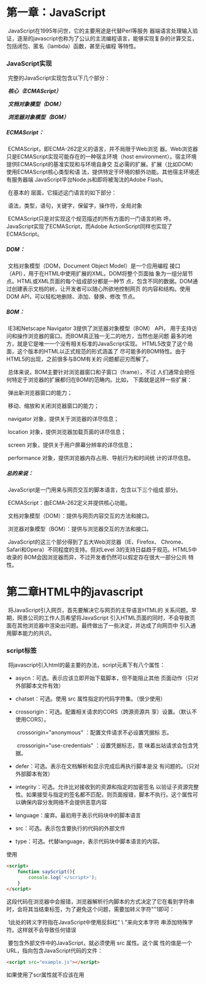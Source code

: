# 				   	第一章：JavaScript

​		JavaScript在1995年问世，它的主要用途是代替Perl等服务 器端语言处理输入验证，逐渐的javascript也称为了公认的主流编程语言，能够实现复杂的计算交互，包括闭包、匿名（lambda）函数，甚至元编程 等特性。

### **JavaScript实现**

​		完整的JavaScript实现包含以下几个部分：

​					***核心（ECMAScript）***

​					***文档对象模型（DOM）***

​					***浏览器对象模型（BOM）***

##### 			ECMAScript：

​				ECMAScript，即ECMA-262定义的语言，并不局限于Web浏览 器。Web浏览器只是ECMAScript实现可能存在的一种宿主环境（host environment）。宿主环境提供ECMAScript的基准实现和与环境自身交 互必需的扩展。扩展（比如DOM）使用ECMAScript核心类型和语 法，提供特定于环境的额外功能。其他宿主环境还有服务器端 JavaScript平台Node.js和即将被淘汰的Adobe Flash。

​				在基本的 层面，它描述这门语言的如下部分：

​						语法，类型，语句，关键字，保留字，操作符，全局对象

​				ECMAScript只是对实现这个规范描述的所有方面的一门语言的称 呼。JavaScript实现了ECMAScript，而Adobe ActionScript同样也实现了 ECMAScript。

##### 			DOM：

​					文档对象模型（DOM，Document Object Model）是一个应用编程 接口（API），用于在HTML中使用扩展的XML。DOM将整个页面抽 象为一组分层节点。HTML或XML页面的每个组成部分都是一种节 点，包含不同的数据。DOM通过创建表示文档的树，让开发者可以随心所欲地控制网页 的内容和结构。使用DOM API，可以轻松地删除、添加、替换、修改 节点。

##### 			BOM：

​					IE3和Netscape Navigator 3提供了浏览器对象模型（BOM） API， 用于支持访问和操作浏览器的窗口。而BOM真正独一无二的地方，当然也是问题 最多的地方，就是它是唯一一个没有相关标准的JavaScript实现。 HTML5改变了这个局面，这个版本的HTML以正式规范的形式涵盖了 尽可能多的BOM特性。由于HTML5的出现，之前很多与BOM有关的 问题都迎刃而解了。

​					总体来说，BOM主要针对浏览器窗口和子窗口（frame），不过 人们通常会把任何特定于浏览器的扩展都归在BOM的范畴内。比如， 下面就是这样一些扩展：

​								弹出新浏览器窗口的能力； 

​								移动、缩放和关闭浏览器窗口的能力； 

​								navigator 对象，提供关于浏览器的详尽信息； 

​								location 对象，提供浏览器加载页面的详尽信息； 

​								screen 对象，提供关于用户屏幕分辨率的详尽信息； 

​								performance 对象，提供浏览器内存占用、导航行为和时间统 计的详尽信息。

##### 总的来说：

​		JavaScript是一门用来与网页交互的脚本语言，包含以下三个组成 部分。

​				ECMAScript：由ECMA-262定义并提供核心功能。 

​				文档对象模型（DOM）：提供与网页内容交互的方法和接口。 

​				浏览器对象模型（BOM）：提供与浏览器交互的方法和接口。 

​		JavaScript的这三个部分得到了五大Web浏览器（IE、Firefox、 Chrome、Safari和Opera）不同程度的支持。但对Level 3的支持日益趋于规范。HTML5中收录的 BOM会因浏览器而异，不过开发者仍然可以假定存在很大一部分公共 特性。

# 		      **第二章HTML中的javascript**

​		将JavaScript引入网页，首先要解决它与网页的主导语言HTML的 关系问题。早期，网景公司的工作人员希望将JavaScript 引入HTML页面的同时，不会导致页面在其他浏览器中渲染出问题。最终做出了一些决定，并达成了向网页中 引入通用脚本能力的共识。

### 	**script标签**

​			将javascript引入html的最主要的办法，script元素下有八个属性：	

- asycn：可选。表示应该立即开始下载脚本，但不能阻止其他 页面动作（只对外部脚本文件有效）

- chatset：可选。使用 src 属性指定的代码字符集。（很少使用）

- crossorigin：可选。配置相关请求的CORS（跨源资源共 享）设置。（默认不使用CORS）。

  ​						crossorigin="anonymous" ：配置文件请求不必设置凭据标 志。

  ​						crossorigin="use-credentials" ：设置凭据标志，意 味着出站请求会包含凭据。

- defer：可选。表示在文档解析和显示完成后再执行脚本是没 有问题的。（只对外部脚本有效）

- integrity：可选。允许比对接收到的资源和指定的加密签名 以验证子资源完整性。如果接受与指定的签名都不匹配，则页面报错，脚本不执行。这个属性可以确保内容分发网络不会提供恶意内容

- language：废弃。最初用于表示代码块中的脚本语言

- src：可选。表示包含要执行的代码的外部文件

- type：可选。代替language，表示代码块中脚本语言的内容。

使用<script>的方式的两种方式：通过他直接在网页中嵌入javascript代码，以及通过他在网页中包含外部javascript文件。

​		要嵌入行内JavaScript代码，直接把代码放在 ：	

```html
<script>
	function sayHi(){
		console.log("Hi!")
	}
</script>
```

​			包含在<script>内的代码会被从上到下解释

​	 	在使用行内JavaScript代码时，要注意代码中不能出现字符串</script>

```html
<script>
	function sayScript(){
		console.log('</script>');
	}
</script>
```

​			这段代码在浏览器中会报错，浏览器解析行内脚本的方式决定了它在看到字符串</script>时，会将其当结束标签，为了避免这个问题，需要加转义字符"\"1即可：

​			1此处的转义字符指在JavaScript中使用反斜杠“ \ ”来向文本字符 串添加特殊字符。这样就不会导致任何错误

​			要包含外部文件中的JavaScript，就必须使用 src 属性。这个属 性的值是一个URL，指向包含JavaScript代码的文件：

```html
<script src="example.js"></script>
```

​				如果使用了scr属性就不应该在用<script>标签，要是两者都提，供则浏览器只会下载并执行脚本文件，从而忽略行内代码。

#### 标签占位符

​			过去，所有的script标签元素都被放在页面head标签内。

​			这种做法的主要目的是把外部的CSS和JavaScript文件都集中放到 一起。也就意味着必须把所有JavaScript代码都下载、解析和解释完成后，才能开始渲染页面对于需要JavaScript的页面，会导致页面渲染的延迟，在此期间浏览器窗口完全空白。为了解决这个，现代Wed应用程序通常将所有JavaScript引用放在元素中的页面内容后面：

```html
<!DOCTYPE html>
<html>
	<head>
		<title>Example HTML Page</title>
	</head>
	<body>
		<!-- 这里是页面内容 -->
		<script src="example1.js"></script>
		<script src="example2.js"></script>
	</body>
</html>
```

​		这样一来，页面会在处理JavaScript代码之前完全渲染页面。用户 会感觉页面加载更快了，因为浏览器显示空白页面的时间短了。

#                    第四章 变量、作用域、内存

### 	原始值与引用值

​				ECMAScript变量可以包含两种不同的类型的数据：原始值和引用值。

​						原始值就是最简单的数据，引用值是由多个值构成的对象。

​				在变量赋值的时候，JavaScript引擎要确定这个值是哪个。6种原始值：undefined、null、boolean、number、string、symbol。保存原型值的变量是按值访问的，因为操作就是存储变量中的实际值

​				引用值是保存在内存中的对象。是不可以访问内存的位置，所以也就不能直接操作

#### 			动态属性

​					原型值和引用值的定义方式很像，都是创建一个变量，然后在赋值，不过变量保存后可以做什么，则大有不同，对于引用值而言，可以随时添加，修改和删除其属性和方法。

```JavaScript
let person=new Object();
person.name="Nichlas";
console.log(person.name);//"Nicholas"
```

​			这里，先创建了一个对象，并且保存在变量person中，然后，给对象添加了一个name属性，给这个属性赋值。之后，就可以访问这个型属性，直到对象被销毁或属性被显示的删除。

​		原始值不能有属性，尽管尝试给原始值添加属性不会报错：

```
let name="Nicholas";
name.age=27;
console.log(name.age);//undefined
```

​		这里，代码想给name顶一个age属性并给该属性赋值，但是下一行属性就不见了。只有引用值可以动态后面可以使用的属性

​		注意：原始类型的初始化可以只使用原始字面量形式。如果使用的是new关键字，则JavaScript会创建一个object类型的实例，但其行为类似原始值，两种初始化的差异：

```
let name1="Nicholas";
let name2=new String("Matt");
name1.age=27;
name2.age=26;
console.log(name1.age);//undefined
console.log(name2.age);//26
console.log(typeof name1);//string
console.log(typeof name2);//object
```

#### 			复制值

​					除了存储方式不同，原始值和引用值在通过变量复制是也有所不同，通过变量赋值时，原始值也会被			复制到形变量中。列如：

```
let num1=5;
let num2=num1;
```

​	    此时这里的num2中值也是完全独立的，互不干扰。

​	   在把引用值赋给另一个变量时，值也会被复制到新变量。区别在于，这里复制的值实际上是一 个指针，它指向存储在堆内存中的对象。操作完成后，两个变量实际 上指向同一个对象，因此一个对象上面的变化会在另一个对象上反映出来，如：

```
let obj1 = new Object();
let obj2 = obj1;
obj1.name = "Nicholas";
console.log(obj2.name); // "Nicholas"

```

​		变量 obj1 保存了一个新对象。然后，这 个值被复制到 obj2 ，此时两个变量都指向了同一个对象。给 obj1创建的name 赋值后，通过 obj2 也可以访问这个属 性，因为它们都指向同一个对象

#### 			传递参数

​						ECMAScript中所有函数的参数都是按值传递的。这意味着函数外的值会被复制到函数内部的参数中，就像从一个变量复制到另一个变量一样。如果是原始值，那么就跟原始值变量的复制一样，如果是引 用值，那么就跟引用值变量的复制一样。变量有按值和按引用访问，而传参则只有按值传递参数时，值会被复制到一个局部变量。在按引用传递参数时，值在内存中的位置会被保存在一个局部变量，这意味着对本地变量的修改会反映到函数外部。

#### 			确定类型

​							typeof操作符最适合用判断一个变量是否为原始类型。

​							typeof 虽然对原始值很有用，但它对引用值的用处不大。

​							ECMAScript提供了 instanceof 操作符，语法如 下： 

```
result = variable instanceof constructor

```

​							如果变量是给定引用类型的实例，则 instanceof 操作符返回 true 。来看下面的例 子： 

```
console.log(person instanceof Object); // 变量 persion是Object吗？ 

console.log(colors instanceof Array); // 变量 colors是Array吗？ 

console.log(pattern instanceof RegExp); // 变量 pattern是RegExp吗？ 
```

​		按照定义，所有引用值都是 Object 的实例，因此通过 instanceof 操作符检测任何引用值和 Object 构造函数都会返 回 true 。类似地，如果用 instanceof 检测原始值，则始终会返 回 false ，因为原始值不是对象。

### 	执行上下文与作用域

​					执行上下文（以下简称“上下文”）的概念在JavaScript中是颇为重 要的。变量或函数的上下文决定了它们可以访问哪些数据，以及它们 的行为。

​					全局上下文是最外层的上下文。在浏览器中，全局上下文就 是我们常说的 window 对象。所有通过 var 定义的全局变量和函数都会成为 window 对象的属性和方法。 使用 let 和 const 的顶级声明不会定义在全局上下文中，但在作用 域链解析上效果是一样的。

​					上下文中的代码在执行的时候，会创建变量对象的一个作用域链，决定了各级上下文中的代码在访问变 量和函数时的顺序，。如果上下文是函数，则其活动对象（activation object）用作变量对象。活动对象最初只有一个定义变量： arguments 。（全局上下文中没有这个变量。）作用域链中的下一 个变量对象来自包含上下文，再下一个对象来自再下一个包含上下 文。以此类推直至全局上下文；全局上下文的变量对象始终是作用域 链的最后一个变量对象。

#### 变量声明

​		var，es6中新增：let，const，但是let，const压倒性的超越了var

##### 	1，使用var函数作用域声明

​		在使用var声明变量时，变量会被自动添加到最接近的上下文，

​		var 声明会被拿到函数或全局作用域的顶部，位于作用域中所 有代码之前。这个现象叫作“提升”（hoisting）。提升让同一作用 域中的代码不必考虑变量是否已经声明就可以直接使用。可是在 实践中，提升也会导致合法却奇怪的现象，即在变量声明之前使 用变量。

```
function add(num1, num2) {
var sum = num1 + num2;
return sum;
}
let result = add(10, 20); // 30
console.log(sum); // 报错：sum在这里不是有效变量
```

##### 	2，使用let的块级作用域声明

​		let和var很相似，但它的作用域是块级 的，这也是JavaScript中的新概念。。块级作用域由最近的一对包含 花括号 {} 界定， if 块、 while 块、 function 块，甚至连单独的块也是 let 声明变量的作用域。

```
if (true) {
let a;
}
console.log(a); // ReferenceError: a没有定义
while (true) {
let b;
}
console.log(b); // ReferenceError: b没有定义
function foo() {
let c;
}
console.log(c); // ReferenceError: c没有定义
// 这没什么可奇怪的
// var声明也会导致报错
// 这不是对象字面量，而是一个独立的块
// JavaScript解释器会根据其中内容识别出它来
{
let d;
}
console.log(d); // ReferenceError: d没有定义
```

let和var的另一个不同就是同意作用域内不能声明两次，var重复会忽略，let会报异常

let的行为非常适合循环中声明迭代变量

严格来讲， let 在JavaScript运行时中也会被提升，但由于“暂时 性死区”（temporal dead zone）的缘故，实际上不能在声明之前使 用 let 变量。

##### 	3，使用const的常量声明

​		除了 let ，ES6同时还增加了 const 关键字。使用 const 声 明的变量必须同时初始化为某个值。一经声明，在其生命周期的 任何时候都不能再重新赋予新值。

```
const a; // SyntaxError: 常量声明时没有初始化
const b = 3;
console.log(b); // 3
b = 4; // TypeError: 给常量赋值
```

​	const除了遵守以上，其他和let是一样的。const 声明只应用到顶级原语或者对象，换句话说，赋值为对 象的 const 变量不能再被重新赋值为其他引用值，但对象的键 则不受限制。

​	由于 const 声明暗示变量的值是单一类型且不可修改， JavaScript运行时编译器可以将其所有实例都替换成实际的值，而不会通过查询表进行变量查找。谷歌的V8引擎就执行这种优化。

### 垃圾回收

​		基本思路很简单：确定哪个变量不会再使用，然后释放它占用的内存。这个过程 是周期性的，即垃圾回收程序每隔一定时间就会自动运行。垃圾回收过程是一个近似且不完美的方案，因为某块内存是否还有用，属于“不可判定的”问题， 意味着靠算法是解决不了的。

#### 标记清理

​	JavaScript最常用的垃圾回收策略是标记清理

#### 引用计数

​		另一种没那么常用的垃圾回收策略是引用计数。其思路是对每个值都记录它被引用的次数。声明变量并给 它赋一个引用值时，这个值的引用数为1。如果同一个值又被赋给另一 个变量，那么引用数加1。

#### 内存管理

​		在使用垃圾回收的编程环境中，开发者通常无须关心内存管理。

​		将内存占用量保持在一个较小的值可以让页面性能更好。优化内 存占用的最佳手段就是保证在执行代码时只保存必要的数据。如果数 据不再必要，那么把它设置为 null ，从而释放其引用。这也可以叫 作解除引用。

# 							第五章	基本引用类型

​		引用值（或者对象）是某个特定引用类型的实例。在ECMAScript中， 引用类型是把数据和功能组织到一起的结构，经常被人错误地称作“类”，引用类型有时候也 被称为对象定义，因为它们描述了自己的对象应有的属性和方法，对象被认为是某个特定引用类型的实例。新对象通过使用 new 操作符后跟一个构造函数（constructor）来创建。

### Date

​		 Date 类型将日期保存为自协调世界时间1970年1月1日午夜（零时）至今所经过的毫秒数。使用这种存储格式， Date 类型可以精确表示1970年1月 1日之前及之后285 616年的日期。

​	要创建日期对象，就使用 new 操作符来调用 Date 构造函数：

```
let now =new Date();
```

​		在不给 Date 构造函数传参数的情况下，创建的对象将保存当前日期 和时间，ECMAScript为此提供了两 个辅助方法： Date.parse() 和 Date.UTC() 。

​		Date.parse() 方法接收一个表示日期的字符串参数，尝试将这个字 符串转换为表示该日期的毫秒数。

比如，要创建一个表示“2019年5月23日”的日期对象，可以使用以下代 码：

```
let someDate = new Date(Date.parse("May 23, 2019"));
```

如果传给 Date.parse() 的字符串并不表示日期，则该方法会返回 NaN ，如果直接把表示日期的字符串传给 Date 构造函数，那么 Date 会 在后台调用 Date.parse()：

```
let someDate = new Date("May 23, 2019");
```

​		日期相同

​		Date.UTC() 方法也返回日期的毫秒表示，但使用的是跟 Date.parse() 不同的信息来生成这个值。传给 Date.UTC() 的参数是 年、零起点月数（1月是0，2月是1，以此类推）、日（1~31）、时 （0~23）、分、秒和毫秒。这些参数中，只有前两个（年和月）是必需的。 如果不提供日，那么默认为1日。其他参数的默认值都是0

```
// GMT时间2000年1月1日零点
let y2k = new Date(Date.UTC(2000, 0));
// GMT时间2005年5月5日下午5点55分55秒
let allFives = new Date(Date.UTC(2005, 4, 5, 17, 55,55));
```

​		与 Date.parse() 一样， Date.UTC() 也会被 Date 构造函数隐式 调用，但有一个区别：这种情况下创建的是本地日期，不是GMT日期。不 过 Date 构造函数跟 Date.UTC() 接收的参数是一样的。因此，如果第一 个参数是数值，则构造函数假设它是日期中的年，第二个参数就是月，以此 类推

​		ECMAScript还提供了 Date.now() 方法，返回表示方法执行时日期和 时间的毫秒数。

```
// 起始时间
let start = Date.now();
// 调用函数
doSomething();
// 结束时间
let stop = Date.now(),
result = stop - start;
```

#### 继承的方法

​		与其他类型一样， Date 类型重写了 toLocaleString() 、 toString() 和 valueOf() 方法。但与其他类型不同，重写后这些方法 的返回值不一样。 

​		 toLocaleString() 方法返回与浏览器 运行的本地环境一致的日期和时间。

 		toString() 方法通常返回带时区信息的日期和时间，而时间也 是以24小时制（0~23）表示的

​		Date 类型的 valueOf() 方法根本就不返回字符串，这个方法被重 写后返回的是日期的毫秒表示。因此，操作符（如小于号和大于号）可以直 接使用它返回的值。

#### 日期格式化方法

​		Date 类型有几个专门用于格式化日期的方法，它们都会返回字符串：

- toDateString() 显示日期中的周几、月、日、年（格式特定于实 现）

- toTimeString() 显示日期中的时、分、秒和时区（格式特定于实 现）

- toLocaleDateString() 显示日期中的周几、月、日、年（格式特 定于实现和地区）；

- toLocaleTimeString() 显示日期中的时、分、秒（格式特定于实 现）

- toUTCString() 显示完整的UTC日期（格式特定于实现）

  ​		这些方法的输出与 toLocaleString() 和 toString() 一样，会 因浏览器而异。因此不能用于在用户界面上一致地显示日期

  #### 

#### 日期/事件组件方法

​		Date 类型剩下的方法（见下表）直接涉及取得或设置日期值的特定 部分。注意表中“UTC日期”，指的是没有时区偏移（将日期转换为GMT）时 的日期。

​		

| 方法                             | 说明                                                         |
| -------------------------------- | ------------------------------------------------------------ |
| getTime()                        | 返回日期的毫 秒表示；与 valueOf() 相同                       |
| setTime(milliseconds)            | 设置日期的毫 秒表示，从而修改 整个日期                       |
| getFullYear()                    | 返回4位数年 （即2019而不是 19）                              |
| getUTCFullYear()                 | 返回UTC日期 的4位数年                                        |
| setFullYear(year)                | 设置日期的年 （ year 必须是4 位数）                          |
| setUTCFullYear(year)             | 设置UTC日期 的年（ year 必须 是4位数）                       |
| getMonth()                       | 返回日期的月 （0表示1月，11表 示12月）                       |
| getUTCMonth()                    | 返回UTC日期 的月（0表示1月， 11表示12月）                    |
| setMonth(month)                  | 设置日期的月 （ month为大于 0的数值，大于 1 1 加年）         |
| setUTCMonth(month)               | 设置UTC日期 的月（ mo n th 为 大于 0的数值，大 于 1 1加年）  |
| getDate( )                       | 返回日期中的 日（1~31 ）                                     |
| getUTCDate( )                    | 返回UTC日期 中的日（1~31 ）                                  |
| setDate(date)                    | 设置日期中的 日（如果 date大于该月天数，则加月）             |
| setUTCDate(date)                 | 设置UTC日期 中的日（如果 date 大于该月天数，则加月）         |
| getDay( )                        | 返回日期中表 示周几的数值（ 0 表示周日， 6表示 周六）        |
| getUTCDay()                      | 返回UTC日期 中表示周几的数值 （0表示周日，6表 示周六）       |
| getHours()                       | 返回日期中的 时（0~23）                                      |
| getUTCHours()                    | 返回UTC日期 中的时（0~23）                                   |
| setHours(hours)                  | 设置日期中的 时（如果 hours 大于23，则加日）                 |
| setUTCHours(hours)               | 设置UTC日期 中的时（如果 hours 大于23， 则加日）             |
| getMinutes()                     | 返回日期中的 分（0~59）                                      |
| getUTCMinutes()                  | 返回UTC日期 中的分（0~59）                                   |
| setMinutes(minutes)              | 设置日期中的 分（如果 minutes 大于 59，则加时）              |
| setUTCMinutes(minutes)           | 设置UTC日期 中的分（如果 minutes 大于 59，则加时）           |
| getSeconds()                     | 返回日期中的 秒（0~59）                                      |
| getUTCSeconds()                  | 返回UTC日期 中的秒（0~59）                                   |
| setSeconds(seconds)              | 设置日期中的 秒（如果 seconds 大于 59，则加分）              |
| setUTCSeconds(seconds)           | 设置UTC日期 中的秒（如果 seconds 大于 59，则加分）           |
| getMilliseconds()                | 返回日期中的 毫秒                                            |
| getUTCMilliseconds()             | 返回UTC日期 中的毫秒                                         |
| setMilliseconds(milliseconds)    | 设置日期中的 毫秒                                            |
| setUTCMilliseconds(milliseconds) | 设置UTC日期 中的毫秒                                         |
| getTimezoneOffset()              | 返回以分钟计 的UTC与本地时区 的偏移量（如美国 EST即“东部标准 时间”返回300，进 入夏令时的地区可 能有所差异） |

### RegExp

​	正则：

​			概念：

​				字符串匹配，查询，替换的一种模式，外表风骚，内功强大

​			创建正则有两种方式：

​					1，字面量方式：

```
var rep=/d{13}/g
```

​					2，构造函数的创造：

```
var app=new RegExp('^1[23456]\d{9}$');
```

​			js中使用的正则表达式：

​					字符串中可以使用的的三个函数

​						1，search：返回第一个匹配项的位置，如果找到的话就返回下标，没找到，则返回-1

```
var add=‘javascript’.search(/s/);
console.log(add);  //4
```

​						2，replace：用来执行检索与替换操作，如果正则表达式中设置了修饰符g，那么源字符串中所有与模式匹配的子串都将替换成第二个参数指定的字符串；如果不带修饰符g，则只替换所匹配的第一个子串。

```
var add = ‘12-34-56’.replace(/-/,':');
console.log(add)   //12:35-45

var add = ‘12-34-56’.replace(/-/g,':');
console.log(add)   //12:35:45
```

​						3，split：使用正则表达式作为分隔符分隔字符串

```
var add ='12-34-45'.split(/-/);
console.log(add);   //["12", "34", "45"]
```

​						4，match： 方法在字符串中找到匹配的字符，共有三种模式：

```javascript
（1）如果不带有g标记，则它以数组的形式返回第一个匹配项，其中包含分组和属性index（匹配项的位置）、input（输入字符串，等于 str）
let str = 'I love JavaScript'
let result  = str.match(/Java(Script)/)
console.log(result)  // ["JavaScript", "Script", index: 7, input: "I love JavaScript", groups: undefined]
（2）如果 regexp 带有 g 标记，则它将所有匹配项的数组作为字符串返回，而不包含分组和其他详细信息。
let str = 'I love JavaScript'
let result  = str.match(/Java(Script)/g)
console.log(result)  // ["JavaScript"]
（3）如果没有找到匹配项，则无论是否带有标记 g ，都将返回 null
let str = 'I love JavaScript'
let result  = str.match(/HTML/)
console.log(result)  // null
```

​				test()方法只需要待测试字符串中包含了要测试的字符串就是true

```
var add = new RegExp('^1');
add.test('123');  //true
```

​				正则常见的字符

```
元字符：
		//复杂写
		[abc] 匹配方框号中的任意一个字符 
        [^abc] 除了abc以外的所有的字符  
        [0-9] 匹配0-9之间数字
        [a-z] 匹配所有的小写字母
        [A-Z] 匹配所有的大写字母
        [0-9a-zA-Z] 匹配大小写字母和数字
        [A-z] 匹配所有的大小写字母  [A-Za-z]
        (红色|蓝色|绿色)  匹配红色，蓝色绿色

		//简写
        .  匹配任意字符
        \w 匹配任意字母数字下划线  [A-Za-z0-9_]
        \W 匹配非字母数字下划线
        \d 匹配所有数字  [0-9]
        \D 匹配非数字
        \s 匹配空格字符
        \S 
      
量词：
		{5} 重复出现5次
        {5,} 最小重复出现5次
        {5,7} 最小5次最多7次

        +  {1,} 至少一次
        ?  {0,1} 最多出现一次
        *  {0,} 任意次数
            
        ^ 正则的开始位置
        $ 正则的结束位置
```



ECMAScript通过 RegExp 类型支持正则表达式。正则表达式使用类似 Perl的简洁语法来创建：

```
let expression = /pattern/flags;
```

​		这个正则表达式的 pattern （模式）可以是任何简单或复杂的正则表 达式，包括字符类、限定符、分组、向前查找和反向引用。每个正则表达式 可以带零个或多个 flags （标记），用于控制正则表达式的行为。

​		表示匹配模式的标记

```
g ：全局模式，表示查找字符串的全部内容，而不是找到第一个匹配的内容就结束
i ：不区分大小写，表示在查找匹配时忽略 pattern 和字符串的大小写。
m ：多行模式，表示查找到一行文本末尾时会继续查找。
y ：粘附模式，表示只查找从 lastIndex 开始及之后的字符串。
u ：Unicode模式，启用Unicode匹配。dotAll 模式，表示元字符 . 匹配任何字符（包括 \n 或\r ）
```

​		列如：

```
// 匹配字符串中的所有"at"
let pattern1 = /at/g;
// 匹配第一个"bat"或"cat"，忽略大小写
let pattern2 = /[bc]at/i;
// 匹配所有以"at"结尾的三字符组合，忽略大小写
let pattern3 = /.at/gi;
```

​		与其他语言中的正则表达式类似，所有元字符在模式中也必须转义，包 括：

```
( [ { \ ^ $ | ) ] } ? * + .
```

​		元字符在正则表达式中都有一种或多种特殊功能，所以要匹配上面这些 字符本身，就必须使用反斜杠来转义。下面是几个例子：

```
// 匹配第一个"bat"或"cat"，忽略大小写
let pattern1 = /[bc]at/i;
// 匹配第一个"[bc]at"，忽略大小写
let pattern2 = /\[bc\]at/i;
// 匹配所有以"at"结尾的三字符组合，忽略大小写
let pattern3 = /.at/gi;
// 匹配所有".at"，忽略大小写
let pattern4 = /\.at/gi;
```

​		前面例子中的正则表达式都是使用字面量形式定义的。正则表达式也可 以使用 RegExp 构造函数来创建，它接收两个参数：模式字符串和（可选 的）标记字符串，任何使用字面量定义的正则表达式也可以通过构造函数来 创建，比如：

```
// 匹配第一个"bat"或"cat"，忽略大小写
let pattern1 = /[bc]at/i;
// 跟pattern1一样，只不过是用构造函数创建的
let pattern2 = new RegExp("[bc]at","i");
```

​		所有元字符都必须二次转义，包括 转义字符序列，如 \n （ \ 转义后的字符串是 \\\ ，在正则表达式字符串 中则要写成 \\\\\\\\）

#### RegExp实例属性

​	每个 RegExp 实例都有下列属性，提供有关模式的各方面信息。

```
global ：布尔值，表示是否设置了 g 标记。
ignoreCase ：布尔值，表示是否设置了 i 标记。
unicode ：布尔值，表示是否设置了 u 标记。
sticky ：布尔值，表示是否设置了 y 标记。
lastIndex ：整数，表示在源字符串中下一次搜索的开始位置，始终从0开始。
multiline ：布尔值，表示是否设置了 m 标记。
dotAll ：布尔值，表示是否设置了 s 标记。
source ：正则表达式的字面量字符串（不是传给构造函数的模式字符串），没有开头和结尾的斜杠。
flags ：正则表达式的标记字符串。始终以字面量而非传入构造函数的字符串模式形式返回（没有前后斜杠）。
```

​		通过这些属性可以全面了解正则表达式的信息，不过实际开发中用得并 不多，因为模式声明中包含这些信息。

​			通过字面量创建的，通过 RegExp 构造函数创建的，但两个模式的 source 和 flags 属性是相同的。 source 和 flags 属性返回的是规范化之后可以在字面量中使用的形式。

#### RegExp实例方法

​		RegExp 实例的主要方法是 exec() ，主要用于配合捕获组使用。如果找到了匹配项，则返 回包含第一个匹配信息的数组；如果没找到匹配项，则返回 null 。返回的数组虽然是 Array 的实例，但包含两个额外的属性： index 和 input 。 index 是字符串中匹配模式的起始位置， input 是要查找的 字符串。

​		

```
let text = "mom and dad and baby";
let pattern = /mom( and dad( and baby)?)?/gi;
let matches = pattern.exec(text);
console.log(matches.index); // 0
console.log(matches.input); // "mom and dad and baby"
console.log(matches[0]); // "mom and dad and baby"
console.log(matches[1]); // " and dad and baby"
console.log(matches[2]); // " and baby"
```

​		在这个例子中，模式包含两个捕获组：最内部的匹配项 " and baby" ，以及外部的匹配项 " and dad" 或 " and dad and baby" 。调用 exec() 后找到了一个匹配项。因为整个字符串匹配模式， 所以 matchs 数组的 index 属性就是0。数组的第一个元素是匹配的整个 字符串，第二个元素是匹配第一个捕获组的字符串，第三个元素是匹配第二 个捕获组的字符串。

​		如果模式设置了全局标记，则每次调用 exec() 方法会返回一个匹配 的信息。如果没有设置全局标记，则无论对同一个字符串调用多少次 exec() ，也只会返回第一个匹配的信息。

​		如果在这个模式上设置了 g 标记，则每次调用 exec() 都会在字符串 中向前搜索下一个匹配项。

​		如果模式设置了粘附标记 y ，则每次调用 exec() 就只会在 lastIndex 的位置上寻找匹配项。

​		正则表达式的另一个方法是 test() ，接收一个字符串参数。如果输 入的文本与模式匹配，则参数返回 true ，否则返回 false 。这个方法适 用于只想测试模式是否匹配，而不需要实际匹配内容的情况。 test() 经 常用在 if 语句中：

```
let text = "000-00-0000";
let pattern = /\d{3}-\d{2}-\d{4}/;
if (pattern.test(text)) {
	console.log("The pattern was matched.");
}
```

#### RegExp构造函数属性

​		RegExp 构造函数本身也有几个属性。（在其他语言中，这种属性被 称为静态属性。）这些属性适用于作用域中的所有正则表达式，而且会根据 最后执行的正则表达式操作而变化。特点：就是可以通过 两种不同的方式访问它们

| 全名         |      |                                           |
| ------------ | ---- | ----------------------------------------- |
| input        | $_   | 最后搜索的字符串                          |
| lastMatch    | $&   | 最后匹配的文本                            |
| lastParen    | $+   | 最后匹配的捕获组                          |
| leftContext  | $`   | input 字符串中出现在 lastMatch 前面的文本 |
| rightContext | $`   | input 字符串中出现在 lastMatch 后面的文本 |

​		通过这些属性可以提取出与 exec() 和 test() 执行的操作相关的信息：举例：

```
let text = "this has been a short summer";
let pattern = /(.)hort/g;
if (pattern.test(text)) {
console.log(RegExp.input); // this has been a short summer
console.log(RegExp.leftContext); // this has been a
console.log(RegExp.rightContext); // summer
console.log(RegExp.lastMatch); // short
console.log(RegExp.lastParen); // s
}
```

​		以上代码创建了一个模式，用于搜索任何后跟 "hort" 的字符，并把 第一个字符放在了捕获组中。不同属性包含的内容如下。

```
input 属性中包含原始的字符串。
leftConext 属性包含原始字符串中 "short" 之前的内容，
rightContext 属性包含 "short" 之后的内容。
lastMatch 属性包含匹配整个正则表达式的上一个字符串，即 "short" 。
lastParen 属性包含捕获组的上一次匹配，即 "s" 。
```

​		这些属性名也可以替换成简写形式，只不过要使用中括号语法来访问，因为大多数简写形式都不是合法的ECMAScript标识 符

#### 模式局限

​		虽然ECMAScript对正则表达式的支持有了长足的进步，但仍然缺少Perl 语言中的一些高级特性。

```
\A 和 \Z 锚（分别匹配字符串的开始和末尾）
联合及交叉类
原子组
x （忽略空格）匹配模式
条件式匹配
正则表达式注释
```

​		虽然还有这些局限，但ECMAScript的正则表达式已经非常强大，可以 用于大多数模式匹配任务。

### 原始值包装类型

​		为了方便操作原始值，ECMAScript提供了3种特殊的引用类型： Boolean 、 Number 和 String。每当用到某个原 始值的方法或属性时，后台都会创建一个相应原始包装类型的对象，从而暴 露出操作原始值的各种方法。

​		引用类型与原始值包装类型的主要区别在于对象的生命周期。在通过 new 实例化引用类型后，得到的实例会在离开作用域时被销毁，而自动创 建的原始值包装对象则只存在于访问它的那行代码执行期间。这意味着不能 在运行时给原始值添加属性和方法。

​		可以显式地使用 Boolean 、 Number 和 String 构造函数创建原始 值包装对象。在原始值包装类型的实例上调用 typeof 会返回 "object" ，所有原始值包装对象都会转换为布尔值 true 。 另外， Object 构造函数作为一个工厂方法，能够根据传入值的类型 返回相应原始值包装类型的实例。比如：

```
let obj = new Object("some text");
console.log(obj instanceof String); // true
```

​		如果传给 Object 的是字符串，则会创建一个 String 的实例。如果 是数值，则会创建 Number 的实例。布尔值则会得到 Boolean 的实例。 注意，使用 new 调用原始值包装类型的构造函数，与调用同名的转型 函数并不一样。列如：

```
let value = "25";
let number = Number(value); // 转型函数
console.log(typeof number); // "number"
let obj = new Number(value); // 构造函数
console.log(typeof obj); // "object"
```

​		在这个例子中，变量 number 中保存的是一个值为25的原始数值，而 变量 obj 中保存的是一个 Number 的实例。虽然不推荐显式创建原始值包装类型的实例，但它们对于操作原始值的 功能是很重要的。

#### Boolean

​		Boolean 是对应布尔值的引用类型。要创建一个 Boolean 对象，就 使用 Boolean 构造函数并传入 true 或 false ，如下例所示：

```
let booleanObject = new Boolean(true);
```

​		Boolean 的实例会重写 valueOf() 方法，返回一个原始值 true 或 false 。 toString() 方法被调用时也会被覆盖，返回字符 串 "true" 或 "false" 。不过， Boolean 对象在ECMAScript中用得很 少。不仅如此，它们还容易引起误会，尤其是在布尔表达式中使用 Boolean 对象时，

```
let falseObject = new Boolean(false);
let result = falseObject && true;
console.log(result); // true
let falseValue = false;
result = falseValue && true;
console.log(result); // false
```

​		原始值和引用值（ Boolean 对象）还有几个区别。首 先， typeof 操作符对原始值返回 "boolean" ，但对引用值返 回 "object" 。同样， Boolean 对象是 Boolean 类型的实例，在使用 instaceof 操作符时返回 true ，但对原始值则返回 false。 比如：

```
console.log(typeof falseObject); //
object
console.log(typeof falseValue); //
boolean
console.log(falseObject instanceof Boolean); // true
console.log(falseValue instanceof Boolean); // false
```

​		理解原始布尔值和 Boolean 对象之间的区别非常重要，强烈建议永远 不要使用后者。

#### Number

​		Number 是对应数值的引用类型。要创建一个 Number 对象，就使 用 Number 构造函数并传入一个数值，如下例所示：

```
let numberObject = new Number(10);
```

​		与 Boolean 类型一样， Number 类型重写了 valueOf() 、 toLocaleString() 和 toString() 方法。 valueOf() 方法返回 Number 对象表示的原始数值，另外两个方法返回数值字符串。 toString() 方法可选地接收一个表示基数的参数，并返回相应基数形式 的数值字符串，列如：

```
let num = 10;
console.log(num.toString()); // "10"
console.log(num.toString(2)); // "1010"
console.log(num.toString(8)); // "12"
```

​		除了继承的方法， Number 类型还提供了几个用于将数值格式化为字 符串的方法。

​		toFixed() 方法返回包含指定小数点位数的数值字符串，如：

```
let num = 10;
console.log(num.toFixed(2)); // "10.00"
```

​		toFixed() 自动舍入的特点可以用于处理货币。不过要注意的是， 多个浮点数值的数学计算不一定得到精确的结果。

​		另一个用于格式化数值的方法是 toExponential() ，返回以科学记 数法（也称为指数记数法）表示的数值字符串。与 toFixed() 一样， toExponential() 也接收一个参数，表示结果中小数的位数。列如：

```
let num = 10;
console.log(num.toExponential(1)); // "1.0e+1"
```

​		toPrecision() 方法会根据情况返回最合理的输出结果，可能是固 定长度，也可能是科学记数法形式。这个方法接收一个参数，表示结果中数 字的总位数（不包含指数）。列如：

```
let num = 99;
console.log(num.toPrecision(1)); // "1e+2"
console.log(num.toPrecision(2)); // "99"
```

​		toPrecision() 方法会根据数值和精度来决定调用 toFixed() 还是 toExponential() 。为了以正确的小数位精确表示数值，这3个方法都 会向上或向下舍入。

​		与 Boolean 对象类似， Number 对象也为数值提供了重要能力。但 是，考虑到两者存在同样的潜在问题，因此并不建议直接实例化 Number 对象。在处理原始数值和引用数值时， typeof 和 instacnceof 操作符 会返回不同的结果，如下所示：

```
let numberObject = new Number(10);
let numberValue = 10;
console.log(typeof numberObject); //"object"
console.log(typeof numberValue); //"number"
console.log(numberObject instanceof Number); // true
console.log(numberValue instanceof Number); //false
```

​		原始数值在调用 typeof 时始终返回 "number" ，而 Number 对象 则返回 "object" 。类似地， Number 对象是 Number 类型的实例，而 原始数值不是。

​		isInteger() 方法与安全整数

​		ES6新增了 Number.isInteger() 方法，用于辨别一个数值是否保 存为整数。有时候，小数位的0可能会让人误以为数值是一个浮点值：

```
console.log(Number.isInteger(1)); // true
console.log(Number.isInteger(1.00)); // true
console.log(Number.isInteger(1.01)); // false
```

#### String

​		String 是对应字符串的引用类型。要创建一个 String 对象，使 用 String 构造函数并传入一个数值，如下例所示：

```
let stringObject = new String("hello world");
```

​		String 对象的方法可以在所有字符串原始值上调用。3个继承的方 法 valueOf() 、 toLcaleString() 和 toString() 都返回对象的原 始字符串值。

​		每个 String 对象都有一个 length 属性，表示字符串中字符的数 量。

​		String 类型提供了很多方法来解析和操作字符串：

##### 1. JavaScript字符

​		JavaScript字符串由16位码元组成。对多数字符来说，每16 位码元对应一个字符。换句话说，字符串的 length 属性表示字符串 包含多少16位码元：

​		JavaScript字符串使用了两种Unicode编码混合的策略：UCS-2和UTF16。对于可以采用16位编码的字符（U+0000~U+FFFF），这两种编码 实际上是一样的。

​		使用 charCodeAt() 方法可以查看指定码元的字符编码。这个方法返 回指定索引位置的码元值，索引以整数指定。比如：

```
let message = "abcde";
// Unicode "Latin small letter C"的编码是U+0063
console.log(message.charCodeAt(2)); // 99
// 十进制99等于十六进制63
console.log(99 === 0x63); // true

```

​		fromCharCode() 方法用于根据给定的UTF-16码元创建字符串中的 字符。

##### 2，normalize()方法

​		某些Unicode字符可以有多种编码方式。有的字符既可以通过一个BMP 字符表示，也可以通过一个代理对表示。

​		Unicode提供了4种规范化形式，可以将类似上面的字 符规范化为一致的格式，无论底层字符的代码是什么。这4种规范化形 式是：NFD（Normalization Form D）、NFC（Normalization Form C）、NFKD（Normalization Form KD）和NFKC（Normalization Form。可以使用 normalize() 方法对字符串应用上述规范化形式， 使用时需要传入表示哪种形式的字符 串： "NFD" 、 "NFC" 、 "NFKD" 或 "NFKC" 。

##### 3，字符串操作方法

​		concat() ，用于将一个 或多个字符串拼接成一个新字符串。

```
let stringValue = "hello ";
let result = stringValue.concat("world");
console.log(result); // "hello world"
console.log(stringValue); // "hello"
```

​		ECMAScript提供了3个从字符串中提取子字符串的方法： slice() 、 substr() 和 substring() 。

##### 4,字符串位置方法

​		有两个方法用于在字符串中定位子字符串： indexOf() 和 lastIndexOf() 。这两个方法从字符串中搜索传入的字符串，并返 回位置（如果没找到，则返回 -1 ）。两者的区别在于， indexOf() 方法从字符串开头开始查找子字符串，而 lastIndexOf() 方法从字符串末尾开始查找子字符串。

##### 5，字符串包含方法

​		ECMAScript 6增加了3个用于判断字符串中是否包含另一个字符串的方 法： startsWith() 、 endsWith() 和 includes() 。这些方法 都会从字符串中搜索传入的字符串，并返回一个表示是否包含的布尔 值。。它们的区别在于， startsWith() 检查开始于索引0的匹配项， endsWith() 检查开始于索引 (string.length - substring.length) 的匹配项，而 includes() 检查整个字符 串

##### 6，trim()方法

​		ECMAScript在所有字符串上都提供了 trim() 方法。这个方法会创建 字符串的一个副本，删除前、后所有空格符，再返回结果。

##### 7，repeat()方法

​		ECMAScript在所有字符串上都提供了 repeat() 方法。这个方法接收 一个整数参数，表示要将字符串复制多少次，然后返回拼接所有副本后 的结果。

##### 8，padStart() 和 padEnd() 方法

​		padStart() 和 padEnd() 方法会复制字符串，如果小于指定长 度，则在相应一边填充字符，直至满足长度条件。这两个方法的第一个 参数是长度，第二个参数是可选的填充字符串，默认为空格

##### 9. 字符串迭代与解构

​		字符串的原型上暴露了一个 @@iterator 方法，表示可以迭代字符串 的每个字符。

​		在 for-of 循环中可以通过这个迭代器按序访问每个字符：

```
for (const c of "abcde") {
console.log(c);
}
// a
// b
// c
// d
// e
```

​		有了这个迭代器之后，字符串就可以通过解构操作符来解构了。

## 六，集合引用类型

### 1，Object

​		目前为止，大多数引用值的实例使用都是object类型，object是ECMAScript中最常用的类型之一。虽然object的实例没有多少功能，但狠适合存储和在引用程序间交换数据，

​		显示的创建object的实例有两种方式：第一种就是：new操作符和object构造函数，如下：

```
let person=new Object();
person.name='nihao';
person.age=29;
```

第二种是使用字面量表示法。对象字面量是对象定义的简写形式，目的就是为了简化包含大量属性的对象的创建，比如：

```
let person={
name:"nihao",
age:29,
};
```

在对象字面量表示法中，属性名可以是字符串或者是数值，比如：

```
let person={
"name":"nihao",
"age":"29",
5:true
};
```

注意，数值属性会自动转换为字符串

当然也可以用对象字面量表示法来定义一个只有默认属性和方法的对象，只要使用一对大括号，中间留空就行了：

```
let person={};//与new Object()相同
person.name='nihao';
person.age=29;
```

注意：在使用对象字面量表示定义对象是，并不会实际调用Object构造函数

### 2，Array

#### 2.1 创建数组

有几种基本的方式可以创建数组，一种是使用Array构造函数。比如：

```
let colors=new Array();
```

如果知道数组中的元素数量，那么可以给构造函数传入一个数值，然后length属性就会被自动创建并设置为这个值，比如：

```
let colors=new Array(3);//那么就会有三个空数组，length为3
```

也可以给Array构造函数传入要保存的元素，比如：

```
let colors=new Array('red','blue','green');
```

使用Array构造函数可以省略new操作符。

```
let colors=Array(3);
let color=Array('red');
```

另一种创建数组的方式就是使用数组字面量表示法。数组字面量是在括号中包含以逗号分隔的元素列表，如下面的列子所示：

```
let colors=['red','你好','javascript'];//创建了一个包含3个元素的数组
let name=[];//创建一个空的数组
let values=[1,2];//创建了一个包含两个元素的数组
```

注意：与对象一样，在使用数组字面量表示法创建数组不会调用Array构造函数。

Array构造函数还有两个ES6新增的用于创建数组的静态方法：

from()和of()。from()用于将类数组构造转换为数组实例，而of()用于将一组参数转换为数组实例。

Array.from()的第一个参数是一个类数组对象，即任何可迭代的结构，或着有一个length属性和可索引元素的结构，

```
let arrayLike = {
    '0': 'a',
    '1': 'b',
    '2': 'c',
    length: 3
};
let arr2 = Array.from(arrayLike); // ['a', 'b', 'c']
```

arrayLike是一个类似数组的对象，Array.from()方法将他转换为真正的数组。

Array.from()还可以接收第二个可选的映射函数参数，这个函数可以直接增强请数组的值，而无须像调用Array.from().map()那样先创建一个中间数组，还可以接收第三个可选参数，用于指定映射函数中this的值，单这个重写的this值在箭头函数中不适用。

Array.of()可以吧一组参数转换为数组，这个方法用于代替在ES6之前常用的Array.prototype.slice.cal(arguments),一种异常笨拙的将arguments对象转换为数组的写法：

```
console.log(Array.of(1,2,3,4));
console.log(Array.of(undefined));
```

#### 2.2 数组索引

要取得或设置数组的值，需要使用中括号并提供相应值的数字索引， 如下所示：

```
let colors=['red','blue','green'];
console.log(colors[0]);//显示第一项
colors[1]='nih';//修改第二项
colors[3]='brown';//添加
```

数组中元素的数量保存在length属性中，这个属性始终返回0或者大于0的值，比如：

```
let colors=['niha','123','lala'];
let names=[];
console.log(colors.length);//3;
console.log(names.length);//0
```

数组length属性的独特之处在于，他不是只读的，通过修改length属性，可以从数组末尾删除或者添加元素。length设置为大于数组元素数的值，则新添加的元素都将以undefined填充，比如:

```
//删除末尾元素
let colors=['red','blue','green'];
colors.length=2;
console.log(colors[2]);//undefined;
//添加元素
let colors=['red','blue','green'];
colors.length=4;
console.log(colors[3]);//undefined;
```

使用 length 属性可以方便地向数组末尾添加元素：

```
let colors = ["red","blue","green"]; // 创建一个包含3个字符串的数组
colors[colors.length] = "black"; // 添加一种颜色（位置3）
colors[colors.length] = "brown"; // 再添加一种颜色（位置4）
```

#### 2.3	检测数组

​		一个经典的ECMAScript问题是判断一个对象是不是数组。在只有一个 网页（因而只有一个全局作用域）的情况下，使用 instanceof 操作符 就足矣：

```
[] instanceof Array;	// true
Array.isArray([]);	//true
```

#### 2.4	复制和填充的方法

​		ES6中新增了两个方法：批量复制方法fill()，以及填充数组方法copyWithin()。

​		使用 fill() 方法可以向一个已有的数组中插入全部或部分相同的 值。开始索引用于指定开始填充的位置，它是可选的。如果不提供结束索 引，则一直填充到数组末尾。负值索引从数组末尾开始计算。也可以将负 索引想象成数组长度加上它得到的一个正索引：

```
const zeroes = [0, 0, 0, 0, 0];
// 用5填充整个数组
zeroes.fill(5);
console.log(zeroes); // [5, 5, 5, 5, 5]
```

​		与 fill() 不同， copyWithin() 会按照指定范围浅复制数组中的 部分内容，然后将它们插入到指定索引开始的位置。开始索引和结束索引 则与 fill() 使用同样的计算方法：

```
let colors = [0, 1, 2, 3, 4, 5, 6, 7, 8, 9];
// 从ints中复制索引0开始的内容，插入到索引5开始的位置
// 在源索引或目标索引到达数组边界时停止
colors.copyWithin(5); 
console.log(colors); // [0, 1, 2, 3, 4, 0, 1, 2, 3,4]
```

